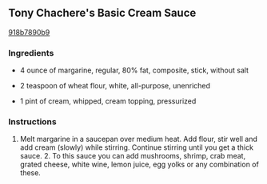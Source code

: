 ## Tony Chachere's Basic Cream Sauce

[918b7890b9](http://www.food.com/recipe/tony-chacheres-basic-cream-sauce-458345)

### Ingredients

 - 4 ounce of margarine, regular, 80% fat, composite, stick, without salt

 - 2 teaspoon of wheat flour, white, all-purpose, unenriched

 - 1 pint of cream, whipped, cream topping, pressurized

### Instructions

1. Melt margarine in a saucepan over medium heat. Add flour, stir well and add cream (slowly) while stirring. Continue stirring until you get a thick sauce. 2. To this sauce you can add mushrooms, shrimp, crab meat, grated cheese, white wine, lemon juice, egg yolks or any combination of these.